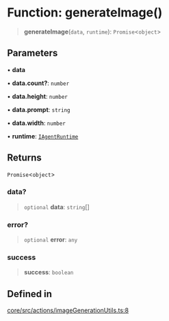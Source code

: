 # Function: generateImage()

> **generateImage**(`data`, `runtime`): `Promise`\<`object`\>

## Parameters

• **data**

• **data.count?**: `number`

• **data.height**: `number`

• **data.prompt**: `string`

• **data.width**: `number`

• **runtime**: [`IAgentRuntime`](../interfaces/IAgentRuntime.md)

## Returns

`Promise`\<`object`\>

### data?

> `optional` **data**: `string`[]

### error?

> `optional` **error**: `any`

### success

> **success**: `boolean`

## Defined in

[core/src/actions/imageGenerationUtils.ts:8](https://github.com/ai16z/eliza/blob/c96957e5a5d17e343b499dd4d46ce403856ac5bc/core/src/actions/imageGenerationUtils.ts#L8)
